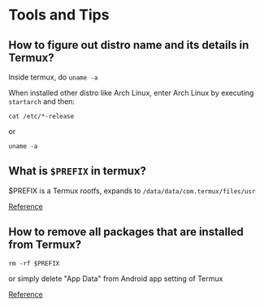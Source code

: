 # Tools and Tips

## How to figure out distro name and its details in Termux?

Inside termux, do `uname -a`

When installed other distro like Arch Linux, enter Arch Linux by executing `startarch` and then:

```
cat /etc/*-release
```

or

```
uname -a
```


## What is `$PREFIX` in termux?

$PREFIX is a Termux rootfs, expands to `/data/data/com.termux/files/usr`

[Reference](https://www.reddit.com/r/termux/comments/g65y95/can_someone_explain_me_why_i_have_to_use_prefix/)

## How to remove all packages that are installed from Termux?

```
rm -rf $PREFIX 
```

or simply delete "App Data" from Android app setting of Termux

[Reference](https://www.reddit.com/r/termux/comments/gbpk5x/how_to_delete_everything_installed_and_related_to/)